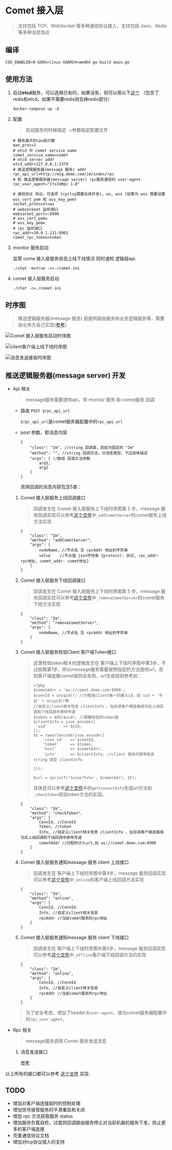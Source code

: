 # Comet 接入层

> 支持包括 TCP、WebSocket 等多种通信协议接入，支持包括 Json、Redis 等多种消息协议

## 编译
```
CGO_ENABLED=0 GOOS=linux GOARCH=amd64 go build main.go
```

## 使用方法

1. 启动**etcd**服务，可以选用已有的，如果没有，则可以用以下[这个](https://github.com/Gopusher/awesome/blob/master/docker/docker-compose.yml) （包含了redis和etcd，如果不需要redis则去掉redis部分）

   ```
   docker-compose up -d
   ```

2. 配置

   > 启动服务的时候指定 `-c`参数指定配置文件

   ```
   # 服务最大的cpu执行数
   max_proc=2
   # etcd 中 comet service name
   comet_service_name=comet
   # etcd server addr
   etcd_addr=127.0.0.1:2379
   # 推送逻辑服务器(message 服务) addr
   rpc_api_url=http://msg.demo.com/im/index/rpc
   # 和 推送逻辑服务器(message server) rpc服务通信的 user-agent
   rpc_user_agent="CtxImRpc 1.0"

   # 通信协议 协议，可选项 tcp(tcp需要后续开发), ws, wss (如果为 wss 需要设置 wss_cert_pem 和 wss_key_pem)
   socket_protocol=ws
   # websockeet 监听端口
   websocket_port=:8900
   # wss_cert_pem=
   # wss_key_pem=
   # rpc 监听端口
   rpc_addr=10.0.1.131:8901
   comet_rpc_token=token
   ```

2. monitor 服务启动

   监管 come 接入层服务状态上线下线情况 同时通知 逻辑层api.

   ```
   ./chat -m=true -c=./comet.ini 
   ```

4. comet 接入层服务启动

   ```
   ./chat -c=./comet.ini
   ```

## 时序图 

> 推送逻辑服务器(message 服务) 是提供路由服务和业务逻辑服务等，需要由业务方自己实现([参考](https://github.com/Gopusher/message)).

![Comet 接入层服务启动时序图](https://raw.githubusercontent.com/Gopusher/comet/master/docs/Comet%E6%8E%A5%E5%85%A5%E5%B1%82%E6%9C%8D%E5%8A%A1%E5%90%AF%E5%8A%A8%E6%97%B6%E5%BA%8F%E5%9B%BE.png)

![client客户端上线下线时序图](https://raw.githubusercontent.com/Gopusher/comet/master/docs/Client%E5%AE%A2%E6%88%B7%E7%AB%AF%E4%B8%8A%E7%BA%BF%E4%B8%8B%E7%BA%BF%E6%97%B6%E5%BA%8F%E5%9B%BE.png)

![消息发送接收时序图](https://raw.githubusercontent.com/Gopusher/comet/master/docs/%E6%B6%88%E6%81%AF%E5%8F%91%E9%80%81%E6%8E%A5%E6%94%B6%E6%97%B6%E5%BA%8F%E5%9B%BE.png)

## 推送逻辑服务器(message server) 开发

* Api 相关

  > message服务需要提供api，供 monitor 服务 和 comet服务 回调

  - 路由 `POST $rpc_api_url`

    `$rpc_api_url`是comet服务器配置中的`rpc_api_url`

  - post 参数，即消息内容

    ```
    {
        "class": "Im", //string 回调类，目前为固定的 "Im"
        "method": "", //string 回调方法，分消息类型，下边具体描述
        "args": [ //数组 回调方法参数
            arg1,
            arg2
        ]
    }
    ```

    具体回调的消息内容包含5类：

   1.  Comet 接入层服务上线回调接口

       > 回调发生在 Comet 接入层服务上下线时序图第 5 步，message 服务回调实现可以参考[这个文件](https://github.com/Gopusher/message/blob/master/ctx_base/Service/Im/Ctx.php#L218)中`_addCometServer`的comet服务上线方法实现

       ```
       {
           "class": "Im",
           "method": "addCometServer",
           "args": [
               nodeName, //节点名 含 rpcAddr 地址的字符串
               value	//节点值 json字符串 {protocol: 协议, rpc_addr: rpc地址, comet_addr: comet地址}
           ]
       }
       ```

   2. Comet 接入层服务下线回调接口

       > 回调发生在 Comet 接入层服务上下线时序图第 5 步，message 服务回调实现可以参考[这个文件](https://github.com/Gopusher/message/blob/master/ctx_base/Service/Im/Ctx.php#L229)中`_removeCometServer`的comet服务下线方法实现

       ```
       {
           "class": "Im",
           "method": "removeCometServer",
           "args": [
               nodeName, //节点名 含 rpcAddr 地址的字符串
           ]
       }
       ```

  3. Comet 接入层服务校验Client 客户端Token接口

     > 这里校验token相关的逻辑发生在 客户端上下线时序图中第3步，不过依赖第1步，所以message服务需要按照指定的方法提供url，否则客户端连接comet层将会失败，url生成规则参考如：
     >
     > ```
     > <?php
     > $cometAdrr = 'ws://comet.demo.com:8900';
     > $connId = uniqid(); //分配给client唯一的接入id，如 uid + '平台' + uniqid()等.
     > //自定义client相关信息 clientInfo ，在后续客户端连接成功后上线回调和下线回调中原样传递
     > $token = md5($uid); //需要校验的token值
     > $clientInfo = json_encode([
     > 	'uid'       => $uid,
     > ]);
     > $t = rawurlencode(json_encode([
     >     'conn_id'   => $connId,
     >     'token'     => $token,
     >     'host'      => $cometAdrr,
     >     'info'      => $clientInfo, //client 其他可携带信息 string 类型 clientInfo
     >
     > ]));
     >
     > $url = sprintf('%s/ws?t=%s', $cometAdrr, $t);
     > ```
     > 具体还可以参考[这个文件](https://github.com/Gopusher/message/blob/master/ctx_base/Service/Im/Ctx.php#L61)中的`getConnectInfo`生成url方法和`_checkToken`校验token方法的实现。

     ```
     {
         "class": "Im",
         "method": "checkToken",
         "args": [
             ConnId, //ConnId
             Token, //token
             Info, //自定义client相关信息 clientInfo ，在后续客户端连接成功后上线回调和下线回调中原样传递
             cometAddr //分配的计入url,如 ws://comet.demo.com:8900
         ]
     }
     ```

  4. Comet 接入层服务通知message 服务 client 上线接口

     > 回调发生在 客户端上下线时序图中第4步，message 服务回调实现可以参考[这个文件](https://github.com/Gopusher/message/blob/master/ctx_base/Service/Im/Ctx.php#L141)中`_online`的客户端上线回调方法实现

     ```
     {
         "class": "Im",
         "method": "online",
         "args": [
             ConnId, //ConnId
             Info, //自定义client相关信息
             rpcAddr //当前comet服务的rpc地址
         ]
     }
     ```

  5. Comet 接入层服务通知message 服务 client 下线接口

     >  回调发生在 客户端上下线时序图中第5步，message 服务回调实现可以参考[这个文件](https://github.com/Gopusher/message/blob/master/ctx_base/Service/Im/Ctx.php#L179)中`_offline`客户端下线回调方法的实现

     ```
     {
         "class": "Im",
         "method": "online",
         "args": [
             ConnId, //ConnId
             Info, //自定义client相关信息
             rpcAddr //当前comet服务的rpc地址
         ]
     }
     ```

  >  为了安全考虑，增加了header头`user-agent`，值为comet服务器配置中的`rpc_user_agent`，

* Rpc 相关

  > message服务调用 Comet 服务发送消息

  1. 消息发送接口

     [参考](https://github.com/Gopusher/message/blob/master/ctx_base/Service/Im/Child/JsonRPC.php)

以上所有的接口都可以参考 [这个文件](https://github.com/Gopusher/message/blob/95a6a8839403cb00996e7e634b97f471d4e4dca3/ctx_base/Service/Im/Ctx.php) 实现.

## TODO 

* 增加对客户端连接超时的控制处理
* 增加信号接管服务的平滑重启和关闭
* 增加 rpc 方法获取服务 status
* 增加服务负载自检，过载则回调路由服务停止对当前机器的服务下发，防止更多的客户端连接
* 完善通信协议文档
* 增加对tcp协议接入的支持

